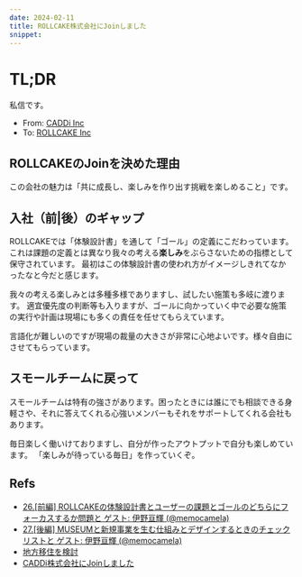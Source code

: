 ```yaml
---
date: 2024-02-11
title: ROLLCAKE株式会社にJoinしました
snippet:
---
```


# TL;DR

私信です。

- From: [CADDi Inc](https://caddi.com)
- To: [ROLLCAKE Inc](https://rollcake.co/)

## ROLLCAKEのJoinを決めた理由

この会社の魅力は「共に成長し、楽しみを作り出す挑戦を楽しめること」です。

## 入社（前|後）のギャップ

ROLLCAKEでは「体験設計書」を通して「ゴール」の定義にこだわっています。これは課題の定義とは異なり我々の考える**楽しみ**をぶらさないための指標として保守されています。
最初はこの体験設計書の使われ方がイメージしきれてなかったなと今だと感じます。

我々の考える楽しみとは多種多様でありますし、試したい施策も多岐に渡ります。
適宜優先度の判断等も入りますが、ゴールに向かっていく中で必要な施策の実行や計画は現場にも多くの責任を任せてもらえています。

言語化が難しいのですが現場の裁量の大きさが非常に心地よいです。様々自由にさせてもらっています。

## スモールチームに戻って

スモールチームは特有の強さがあります。困ったときには誰にでも相談できる身軽さや、それに答えてくれる心強いメンバーもそれをサポートしてくれる会社もあります。

毎日楽しく働いけておりますし、自分が作ったアウトプットで自分も楽しめています。
「楽しみが待っている毎日」を作っていくぞ。

## Refs

- [26.[前編] ROLLCAKEの体験設計書とユーザーの課題とゴールのどちらにフォーカスするか問題と ゲスト: 伊野亘輝 (@memocamela)](https://takejune.com/podcast/26-memocamera)
- [27.[後編] MUSEUMと新規事業を生む仕組みとデザインするときのチェックリストと ゲスト: 伊野亘輝 (@memocamela)](https://takejune.com/podcast/27-memocamera)
- [地方移住を検討](https://9renpoto.win/entry/2023/09/09/migration-plan)
- [CADDi株式会社にJoinしました](https://9renpoto.win/entry/2020/12/05/join)
